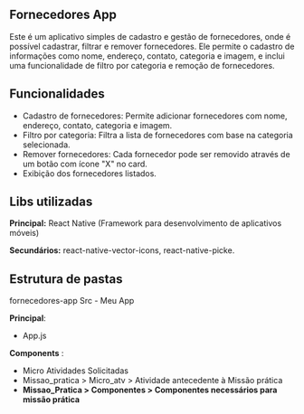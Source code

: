 ## Fornecedores App
Este é um aplicativo simples de cadastro e gestão de fornecedores, onde é possível cadastrar, filtrar e remover fornecedores. Ele permite o cadastro de informações como nome, endereço, contato, categoria e imagem, e inclui uma funcionalidade de filtro por categoria e remoção de fornecedores.


## Funcionalidades

- Cadastro de fornecedores: Permite adicionar fornecedores com nome, endereço, contato, categoria e imagem.
- Filtro por categoria: Filtra a lista de fornecedores com base na categoria selecionada.
- Remover fornecedores: Cada fornecedor pode ser removido através de um botão com ícone "X" no card.
- Exibição dos fornecedores listados.


## Libs utilizadas

**Principal:** React Native (Framework para desenvolvimento de aplicativos móveis)

**Secundários:** react-native-vector-icons, react-native-picke.


## Estrutura de pastas

fornecedores-app
Src - Meu App

**Principal**:
- App.js

**Components** :
- Micro Atividades Solicitadas
- Missao_pratica > Micro_atv > Atividade antecedente à Missão prática
- **Missao_Pratica > Componentes > Componentes necessários para missão prática**
